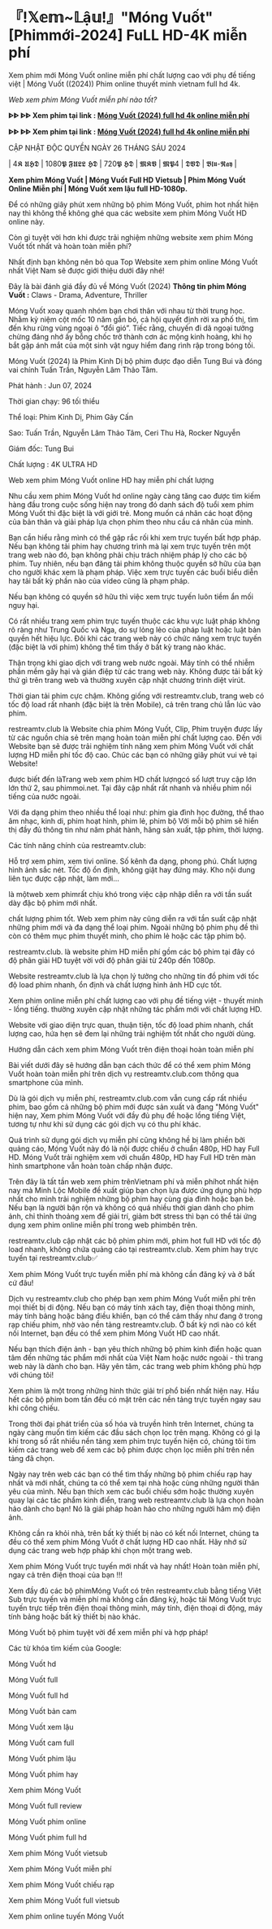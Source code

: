 # 『!𝕏𝕖𝕞~𝕃ậ𝕦!』"Móng Vuốt" [Phimmới-2024] FuLL HD-4K miễn phí

Xem phim mới Móng Vuốt online miễn phí chất lượng cao với phụ đề tiếng việt | Móng Vuốt ((2024)) Phim online thuyết minh vietnam full hd 4k.

*Web xem phim Móng Vuốt miễn phí nào tốt?*

**ᐈᐈ ᐈᐈ Xem phim tại link : [Móng Vuốt (2024) full hd 4k online miễn phí](https://restreamtv.club/vi/1072306/claws)**

**ᐈᐈ ᐈᐈ Xem phim tại link : [Móng Vuốt (2024) full hd 4k online miễn phí](https://restreamtv.club/vi/1072306/claws)**

CẬP NHẬT ĐỘC QUYỀN NGÀY 26 THÁNG SÁU 2024

| 4𝕶 𝖀𝕳𝕯 | 1080𝕻 𝕱𝖀𝕷𝕷 𝕳𝕯 | 720𝕻 𝕳𝕯 | 𝕸𝕶𝖁 | 𝕸𝕻4 | 𝕯𝖁𝕯 | 𝕭𝖑𝖚-𝕽𝖆𝖞 |

**Xem phim Móng Vuốt | Móng Vuốt Full HD Vietsub | Phim Móng Vuốt Online Miễn phí | Móng Vuốt xem lậu full HD-1080p.**

Để có những giây phút xem những bộ phim Móng Vuốt, phim hot nhất hiện nay thì không thể không ghé qua các website xem phim Móng Vuốt HD online này.

Còn gì tuyệt vời hơn khi được trải nghiệm những website xem phim Móng Vuốt tốt nhất và hoàn toàn miễn phí?

Nhất định bạn không nên bỏ qua Top Website xem phim online Móng Vuốt nhất Việt Nam sẽ được giới thiệu dưới đây nhé!

Đây là bài đánh giá đầy đủ về Móng Vuốt (2024)
**Thông tin phim Móng Vuốt :**
Claws - Drama, Adventure, Thriller

Móng Vuốt xoay quanh nhóm bạn chơi thân với nhau từ thời trung học. Nhằm kỷ niệm cột mốc 10 năm gắn bó, cả hội quyết định rời xa phố thị, tìm đến khu rừng vùng ngoại ô “đổi gió”. Tiếc rằng, chuyến đi dã ngoại tưởng chừng đáng nhớ ấy bỗng chốc trở thành cơn ác mộng kinh hoàng, khi họ bắt gặp ánh mắt của một sinh vật nguy hiểm đang rình rập trong bóng tối.

Móng Vuốt (2024) là  Phim Kinh Dị bộ phim được đạo diễn  Tung Bui và đóng vai chính  Tuấn Trần, Nguyễn Lâm Thảo Tâm. 

Phát hành : Jun 07, 2024

Thời gian chạy:  96 tối thiểu

Thể loại: Phim Kinh Dị, Phim Gây Cấn

Sao: Tuấn Trần, Nguyễn Lâm Thảo Tâm, Ceri Thu Hà, Rocker Nguyễn

Giám đốc: Tung Bui

Chất lượng : 4K ULTRA HD

Web xem phim Móng Vuốt online HD hay miễn phí chất lượng

Nhu cầu xem phim Móng Vuốt hd online ngày càng tăng cao được tìm kiếm hàng đầu trong cuộc sống hiện nay trong đó danh sách độ tuổi xem phim Móng Vuốt thì đặc biệt là với giới trẻ. Mong muốn cá nhân các hoạt động của bản thân và giải pháp lựa chọn phim theo nhu cầu cá nhân của mình.

Bạn cần hiểu rằng mình có thể gặp rắc rối khi xem trực tuyến bất hợp pháp. Nếu bạn không tải phim hay chương trình mà lại xem trực tuyến trên một trang web nào đó, bạn không phải chịu trách nhiệm pháp lý cho các bộ phim. Tuy nhiên, nếu bạn đăng tải phim không thuộc quyền sở hữu của bạn cho người khác xem là phạm pháp. Việc xem trực tuyến các buổi biểu diễn hay tải bất kỳ phần nào của video cũng là phạm pháp.

Nếu bạn không có quyền sở hữu thì việc xem trực tuyến luôn tiềm ẩn mối nguy hại.

Có rất nhiều trang xem phim trực tuyến thuộc các khu vực luật pháp không rõ ràng như Trung Quốc và Nga, do sự lỏng lẻo của pháp luật hoặc luật bản quyền hết hiệu lực. Đôi khi các trang web này có chức năng xem trực tuyến (đặc biệt là với phim) không thể tìm thấy ở bất kỳ trang nào khác.

Thận trọng khi giao dịch với trang web nước ngoài. Máy tính có thể nhiễm phần mềm gây hại và gián điệp từ các trang web này. Không được tải bất kỳ thứ gì trên trang web và thường xuyên cập nhật chương trình diệt virút.

Thời gian tải phim cực chậm. Không giống với restreamtv.club, trang web có tốc độ load rất nhanh (đặc biệt là trên Mobile), cả trên trang chủ lẫn lúc vào phim.

restreamtv.club là Website chia phim Móng Vuốt, Clip, Phim truyện được lấy từ các nguồn chia sẻ trên mạng hoàn toàn miễn phí chất lượng cao. Đến với Website bạn sẽ được trải nghiệm tính năng xem phim Móng Vuốt với chất lượng HD miễn phí tốc độ cao. Chúc các bạn có những giây phút vui vẻ tại Website!

được biết đến làTrang web xem phim HD chất lượngcó số lượt truy cập lớn lớn thứ 2, sau phimmoi.net. Tại đây cập nhất rất nhanh và nhiều phim nổi tiếng của nước ngoài.

Với đa dạng phim theo nhiều thể loại như: phim gia đình học đường, thể thao âm nhạc, kinh di, phim hoạt hình, phim lẻ, phim bộ Với mỗi bộ phim sẽ hiển thị đầy đủ thông tin như năm phát hành, hãng sản xuất, tập phim, thời lượng.

Các tính năng chính của restreamtv.club:

Hỗ trợ xem phim, xem tivi online.
Số kênh đa dạng, phong phú.
Chất lượng hình ảnh sắc nét.
Tốc độ ổn định, không giật hay đứng máy.
Kho nội dung liên tục được cập nhật, làm mới...

là mộtweb xem phimrất chịu khó trong việc cập nhập diễn ra với tần suất dày đặc bộ phim mới nhất.

chất lượng phim tốt. Web xem phim này cũng diễn ra với tần suất cập nhật những phim mới và đa dạng thể loại phim. Ngoài những bộ phim phụ đề thì còn có thêm mục phim thuyết minh, cho phim lẻ hoặc các tập phim bộ.

restreamtv.club. là website phim HD miễn phí gồm các bộ phim tại đây có độ phân giải HD tuyệt vời với độ phân giải từ 240p đến 1080p.

Website restreamtv.club là lựa chọn lý tưởng cho những tín đồ phim với tốc độ load phim nhanh, ổn định và chất lượng hình ảnh HD cực tốt.

Xem phim online miễn phí chất lượng cao với phụ đề tiếng việt - thuyết minh - lồng tiếng. thường xuyên cập nhật những tác phẩm mới với chất lượng HD.

Website với giao diện trực quan, thuận tiện, tốc độ load phim nhanh, chất lượng cao, hứa hẹn sẽ đem lại những trải nghiệm tốt nhất cho người dùng.

Hướng dẫn cách xem phim Móng Vuốt trên điện thoại hoàn toàn miễn phí

Bài viết dưới đây sẽ hướng dẫn bạn cách thức để có thể xem phim Móng Vuốt hoàn toàn miễn phí trên dịch vụ restreamtv.club.com thông qua smartphone của mình.

Dù là gói dịch vụ miễn phí, restreamtv.club.com vẫn cung cấp rất nhiều phim, bao gồm cả những bộ phim mới được sản xuất và đang "Móng Vuốt" hiện nay, Xem phim Móng Vuốt với đầy đủ phụ đề hoặc lồng tiếng Việt, tương tự như khi sử dụng các gói dịch vụ có thu phí khác.

Quá trình sử dụng gói dịch vụ miễn phí cũng không hề bị làm phiền bởi quảng cáo, Móng Vuốt này đó là nội được chiếu ở chuẩn 480p, HD hay Full HD. Móng Vuốt trải nghiệm xem với chuẩn 480p, HD hay Full HD trên màn hình smartphone vẫn hoàn toàn chấp nhận được.

Trên đây là tất tần web xem phim trênVietnam phí và miễn phíhot nhất hiện nay mà Minh Lộc Mobile đề xuất giúp bạn chọn lựa được ứng dụng phù hợp nhất cho mình trải nghiệm những bộ phim hay cùng gia đình hoặc bạn bè. Nếu bạn là người bận rộn và không có quá nhiều thời gian dành cho phim ảnh, chỉ thỉnh thoảng xem để giải trí, giảm bớt stress thì bạn có thể tải ứng dụng xem phim online miễn phí trong web phimbên trên.

restreamtv.club cập nhật các bộ phim phim mới, phim hot full HD với tốc độ load nhanh, không chứa quảng cáo tại restreamtv.club. Xem phim hay trực tuyến tại restreamtv.club✅

Xem phim Móng Vuốt trực tuyến miễn phí mà không cần đăng ký và ở bất cứ đâu!

Dịch vụ restreamtv.club cho phép bạn xem phim Móng Vuốt miễn phí trên mọi thiết bị di động. Nếu bạn có máy tính xách tay, điện thoại thông minh, máy tính bảng hoặc bảng điều khiển, bạn có thể cảm thấy như đang ở trong rạp chiếu phim, nhờ vào nền tảng restreamtv.club. Ở bất kỳ nơi nào có kết nối Internet, bạn đều có thể xem phim Móng Vuốt HD cao nhất.

Nếu bạn thích điện ảnh - bạn yêu thích những bộ phim kinh điển hoặc quan tâm đến những tác phẩm mới nhất của Việt Nam hoặc nước ngoài - thì trang web này là dành cho bạn. Hãy yên tâm, các trang web phim không phù hợp với chúng tôi!

Xem phim là một trong những hình thức giải trí phổ biến nhất hiện nay. Hầu hết các bộ phim bom tấn đều có mặt trên các nền tảng trực tuyến ngay sau khi công chiếu.

Trong thời đại phát triển của số hóa và truyền hình trên Internet, chúng ta ngày càng muốn tìm kiếm các đầu sách chọn lọc trên mạng. Không có gì lạ khi trong số rất nhiều nền tảng xem phim trực tuyến hiện có, chúng tôi tìm kiếm các trang web để xem các bộ phim được chọn lọc miễn phí trên nền tảng đã chọn.

Ngày nay trên web các bạn có thể tìm thấy những bộ phim chiếu rạp hay nhất và mới nhất, chúng ta có thể xem tại nhà hoặc cùng những người thân yêu của mình. Nếu bạn thích xem các buổi chiếu sớm hoặc thường xuyên quay lại các tác phẩm kinh điển, trang web restreamtv.club là lựa chọn hoàn hảo dành cho bạn! Nó là giải pháp hoàn hảo cho những người hâm mộ điện ảnh.

Không cần ra khỏi nhà, trên bất kỳ thiết bị nào có kết nối Internet, chúng ta đều có thể xem phim Móng Vuốt ở chất lượng HD cao nhất. Hãy nhớ sử dụng các trang web hợp pháp khi chọn một trang web.

Xem phim Móng Vuốt trực tuyến mới nhất và hay nhất! Hoàn toàn miễn phí, ngay cả trên điện thoại của bạn !!!

Xem đầy đủ các bộ phimMóng Vuốt có trên restreamtv.club bằng tiếng Việt Sub trực tuyến và miễn phí mà không cần đăng ký, hoặc tải Móng Vuốt trực tuyến trực tiếp trên điện thoại thông minh, máy tính, điện thoại di động, máy tính bảng hoặc bất kỳ thiết bị nào khác.

Móng Vuốt bộ phim tuyệt vời để xem miễn phí và hợp pháp!

Các từ khóa tìm kiếm của Google:

Móng Vuốt hd

Móng Vuốt full

Móng Vuốt full hd

Móng Vuốt bản cam

Móng Vuốt xem lậu

Móng Vuốt cam full

Móng Vuốt phim lậu

Móng Vuốt phim hay

Xem phim Móng Vuốt

Móng Vuốt full review

Móng Vuốt phim online

Móng Vuốt phim full hd

Xem phim Móng Vuốt vietsub

Xem phim Móng Vuốt miễn phí

Xem phim Móng Vuốt chiếu rạp

Xem phim Móng Vuốt full vietsub

Xem phim online tuyến Móng Vuốt
